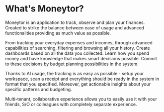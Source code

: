 # What's Moneytor?

Moneytor is an application to track, observe and plan your finances. Created to strike the balance between ease of usage and advanced functionalities providing as much value as possible.

From tracking your everyday expenses and incomes, through advanced capabilities of searching, filtering and browsing all your history. Create dashboards based on all the data you collected. Learn how you spend money and have knowledge that makes smart decisions possible. Commit to these decisions by budget planning possibilities in the system.

Thanks to AI usage, the tracking is as easy as possible - setup your workspace, scan a receipt and everything should be ready in the system in format that you specified. Moreover, get actionable insights about your specific patterns and budgeting.

Multi-tenant, collaborative experience allows you to easily use it with your friends, S/O or colleagues with completely separate experience.

